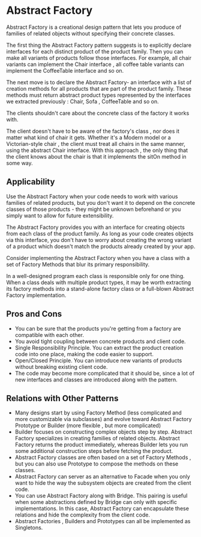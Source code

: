 # Abstract Factory

Abstract Factory is a creational design pattern that lets you produce of families of related objects without specifying 
their concrete classes.

The first thing the Abstract Factory pattern suggests is to explicitly declare interfaces for each distinct product of the product
family. Then you can make all variants of products follow those interfaces.
For example, all chair variants can implement the Chair interface , all coffee table variants can implement the CoffeeTable interface
and so on.

The next move is to declare the Abstract Factory- an interface with a list of creation methods for all products that are part of
the product family. These methods must return abstract product types represented by the interfaces we extracted previously :
Chair, Sofa , CoffeeTable and so on.

The clients shouldn't care about the concrete class of the factory it works with.

The client doesn't have to be aware of the factory's class , nor does it matter what kind of chair it gets.
Whether it's a Modern model or a Victorian-style chair , the client must treat all chairs in the same manner, using the abstract Chair
interface. With this approach , the only thing that the client knows about the chair is that it implements the sitOn method in some way.

## Applicability

Use the Abstract Factory when your code needs to work with various families of related products, but you don't want it to depend on
the concrete classes of those products - they might be unknown beforehand or you simply want to allow for future extensibility.

The Abstract Factory provides you with an interface for creating objects from each class of the product family.
As long as your code creates objects via this interface, you don't have to worry about creating the wrong variant of a product
which doesn't match the products already created by your app.

Consider implementing the Abstract Factory when you have a class with a set of Factory Methods that blur its primary responsibility.

In a well-designed program each class is responsible only for one thing. When a class deals with multiple product types,
it may be worth extracting its factory methods into a stand-alone factory class or a full-blown Abstract Factory implementation.

## Pros and Cons

- You can be sure that the products you're getting from a factory are compatible with each other.
- You avoid tight coupling between concrete products and client code.
- Single Responsibility Principle. You can extract the product creation code into one place, making the code easier to support.
- Open/Closed Principle. You can introduce new variants of products without breaking existing client code.
- The code may become more complicated that it should be, since a lot of new interfaces and classes are introduced along with the pattern.

## Relations with Other Patterns

- Many designs start by using Factory Method (less complicated and more customizable via subclasses) and evolve toward Abstract Factory
Prototype or Builder (more flexible , but more complicated)
- Builder focuses on constructing complex objects step by step. Abstract Factory specializes in creating families of related objects.
Abstract Factory returns the product immediately, whereas Builder lets you run some additional construction steps before fetching the product.
- Abstract Factory classes are often based on a set of Factory Methods , but you can also use Prototype to compose the methods on these classes.
- Abstract Factory can server as an alternative to Facade when you only want to hide the way the subsystem objects are created from the client code.
- You can use Abstract Factory along with Bridge. This pairing is useful when some abstractions defined by Bridge can only with specific implementations.
In this case, Abstract Factory can encapsulate these relations and hide the complexity from the client code.
- Abstract Factories , Builders and Prototypes can all be implemented as Singletons.

